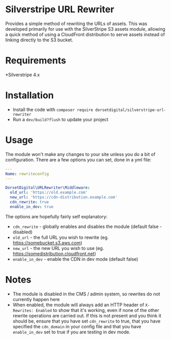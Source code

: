 # Silverstripe URL Rewriter

Provides a simple method of rewriting the URLs of assets.   This was developed primarily for use with the SilverStripe S3 assets module, allowing a quick method of using a CloudFront distribution to serve assets instead of linking directly to the S3 bucket.


# Requirements
*Silverstripe 4.x

# Installation
* Install the code with `composer require dorsetdigital/silverstripe-url-rewriter`
* Run a `dev/build?flush` to update your project

# Usage

The module won't make any changes to your site unless you do a bit of configuration.  There are a few options you can set, done in a yml file:


```yaml
---
Name: rewriteconfig
---

DorsetDigital\URLRewriter\Middleware:
  old_url: 'https://old.example.com'
  new_url: 'https://cdn-distribution.example.com'
  cdn_rewrite: true
  enable_in_dev: true
```

The options are hopefully fairly self explanatory:

* `cdn_rewrite` - globally enables and disables the module (default false - disabled)
* `old_url` - the full URL you wish to rewrite (eg. https://somebucket.s3.aws.com)
* `new_url` - the new URL you wish to use (eg. https://somedistribution.cloudfront.net)
* `enable_in_dev` - enable the CDN in dev mode (default false)

# Notes

* The module is disabled in the CMS / admin system, so rewrites do not currently happen here
* When enabled, the module will always add an HTTP header of `X-Rewrites: Enabled` to show that it's working, even if none of the other rewrite operations are carried out.  If this is not present and you think it should be, ensure that you have set `cdn_rewrite` to true, that you have specified the `cdn_domain` in your config file and that you have `enable_in_dev` set to true if you are testing in dev mode.
 
